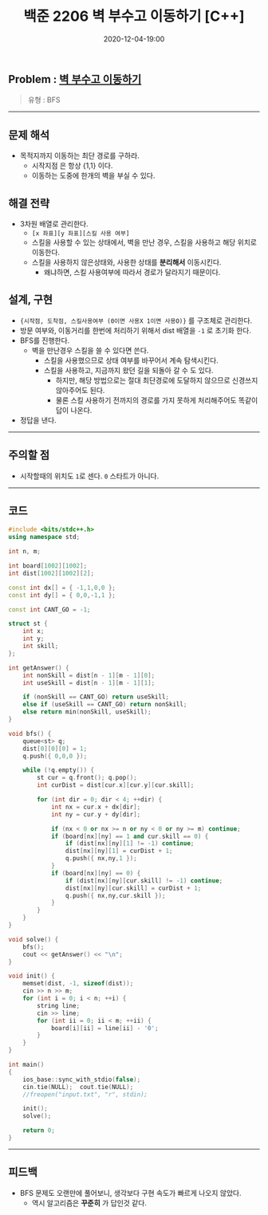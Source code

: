 ﻿---
title: 백준 2206 벽 부수고 이동하기 [C++]
date: 2020-12-04-19:00
categories:
- PS

tags:
- baekjoon
- PS
- Problem Solve
- BFS

---

## Problem : [벽 부수고 이동하기](https://www.acmicpc.net/problem/2206)
> 유형 : BFS

---


## 문제 해석
* 목적지까지 이동하는 최단 경로를 구하라.
	* 시작지점 은 항상 {1,1} 이다.
	* 이동하는 도중에 한개의 벽을 부실 수 있다.

## 해결 전략
* 3차원 배열로 관리한다.
	* `[x 좌표][y 좌표][스킬 사용 여부]`
	* 스킬을 사용할 수 있는 상태에서, 벽을 만난 경우, 스킬을 사용하고 해당 위치로 이동한다.
	* 스킬을 사용하지 않은상태와, 사용한 상태를 **분리해서** 이동시킨다.
		* 왜냐하면, 스킬 사용여부에 따라서 경로가 달라지기 때문이다.

## 설계, 구현
* `{시작점, 도착점, 스킬사용여부 (0이면 사용X 1이면 사용O)}` 를 구조체로 관리한다.
* 방문 여부와, 이동거리를 한번에 처리하기 위해서 dist 배열을 `-1` 로 초기화 한다.
* BFS를 진행한다.
	* 벽을 만난경우 스킬을 쓸 수 있다면 쓴다.
		* 스킬을 사용했으므로 상태 여부를 바꾸어서 계속 탐색시킨다.
		* 스킬을 사용하고, 지금까지 왔던 길을 되돌아 갈 수 도 있다.
			* 하지만, 해당 방법으로는 절대 최단경로에 도달하지 않으므로 신경쓰지 않아주어도 된다.
			* 물론 스킬 사용하기 전까지의 경로를 가지 못하게 처리해주어도 똑같이 답이 나온다.
* 정답을 낸다.

---

## 주의할 점
* 시작할때의 위치도 `1`로 센다. `0` 스타트가 아니다.

---

## 코드

```c++
#include <bits/stdc++.h>
using namespace std;

int n, m;

int board[1002][1002];
int dist[1002][1002][2];

const int dx[] = { -1,1,0,0 };
const int dy[] = { 0,0,-1,1 };

const int CANT_GO = -1;

struct st {
    int x;
    int y;
    int skill;
};

int getAnswer() {
    int nonSkill = dist[n - 1][m - 1][0];
    int useSkill = dist[n - 1][m - 1][1];

    if (nonSkill == CANT_GO) return useSkill;
    else if (useSkill == CANT_GO) return nonSkill;
    else return min(nonSkill, useSkill);
}

void bfs() {
    queue<st> q;
    dist[0][0][0] = 1;
    q.push({ 0,0,0 });

    while (!q.empty()) {
        st cur = q.front(); q.pop();
        int curDist = dist[cur.x][cur.y][cur.skill];

        for (int dir = 0; dir < 4; ++dir) {
            int nx = cur.x + dx[dir];
            int ny = cur.y + dy[dir];

            if (nx < 0 or nx >= n or ny < 0 or ny >= m) continue;
            if (board[nx][ny] == 1 and cur.skill == 0) {
                if (dist[nx][ny][1] != -1) continue;
                dist[nx][ny][1] = curDist + 1;
                q.push({ nx,ny,1 });
            }
            if (board[nx][ny] == 0) {
                if (dist[nx][ny][cur.skill] != -1) continue;
                dist[nx][ny][cur.skill] = curDist + 1;
                q.push({ nx,ny,cur.skill });
            }
        }
    }
}

void solve() {
    bfs();
    cout << getAnswer() << "\n";
}

void init() {
    memset(dist, -1, sizeof(dist));
    cin >> n >> m;
    for (int i = 0; i < n; ++i) {
        string line;
        cin >> line;
        for (int ii = 0; ii < m; ++ii) {
            board[i][ii] = line[ii] - '0';
        }
    }
}

int main()
{
    ios_base::sync_with_stdio(false);
    cin.tie(NULL);  cout.tie(NULL);
    //freopen("input.txt", "r", stdin);

    init();
    solve();

    return 0;
}
```


---


## 피드백
* BFS 문제도 오랜만에 풀어보니, 생각보다 구현 속도가 빠르게 나오지 않았다.
	* 역시 알고리즘은 **꾸준히** 가 답인것 같다.